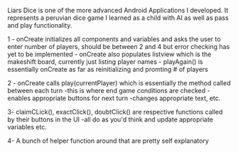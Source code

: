 Liars Dice is one of the more advanced Android Applications I developed. It represents a peruvian dice game I learned as a child with AI as well as pass and play functionality. 


1 - onCreate initializes all components and variables and asks the user to enter number of players, should
be between 2 and 4 but error checking has yet to be implemented
    - onCreate also populates listview which is the makeshift board, currently just listing player names
    - playAgain() is essentially onCreate as far as reinitializing and promting # of players

2 - onCreate calls play(currentPlayer) which is essentially the method called between each turn
    -this is where end game conditions are checked
    -enables appropriate buttons for next turn
    -changes appropriate text, etc.

3- claimCLick(), exactClick(), doubtClick() are respective functions called by their buttons in the UI
    -all do as you'd think and update appropriate variables etc.

4- A bunch of helper function around that are pretty self explanatory

